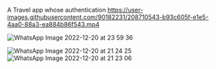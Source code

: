 A Travel app whose authentication
https://user-images.githubusercontent.com/90182231/208710543-b93c605f-e1e5-4aa0-88a3-ea884b86f543.mp4


![WhatsApp Image 2022-12-20 at 23 59 36](https://user-images.githubusercontent.com/90182231/208739922-21ea234c-1077-46d7-8bac-c045e181f71e.jpeg)


![WhatsApp Image 2022-12-20 at 21 24 25](https://user-images.githubusercontent.com/90182231/208709571-64f14fac-6c01-4b38-9830-0b1d3b0eac1e.jpeg)
![WhatsApp Image 2022-12-20 at 21 23 06](https://user-images.githubusercontent.com/90182231/208709593-e06d8ac4-ed04-45dc-b8f6-48c3f11c78bf.jpeg)

